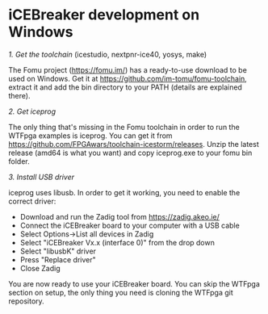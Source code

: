 iCEBreaker development on Windows
======

*1. Get the toolchain* (icestudio, nextpnr-ice40, yosys, make) 

The Fomu project (https://fomu.im/) has a ready-to-use download to be used on Windows. Get it at https://github.com/im-tomu/fomu-toolchain, extract it and add the bin directory to your PATH (details are explained there).

*2. Get iceprog* 

The only thing that's missing in the Fomu toolchain in order to run the WTFpga examples is iceprog. You can get it from https://github.com/FPGAwars/toolchain-icestorm/releases. Unzip the latest release (amd64 is what you want) and copy iceprog.exe to your fomu bin folder.

*3. Install USB driver* 

iceprog uses libusb. In order to get it working, you need to enable the correct driver:

* Download and run the Zadig tool from https://zadig.akeo.ie/
* Connect the iCEBreaker board to your computer with a USB cable
* Select Options->List all devices in Zadig
* Select "iCEBreaker Vx.x (interface 0)" from the drop down
* Select "libusbK" driver
* Press "Replace driver"
* Close Zadig

You are now ready to use your iCEBreaker board. You can skip the WTFpga section on setup, the only thing you need is cloning the WTFpga git repository.

